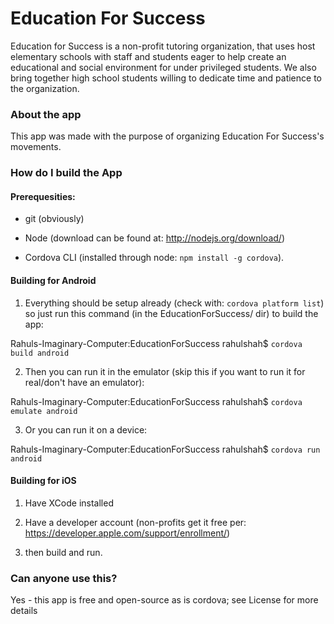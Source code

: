 # Education For Success

Education for Success is a non-profit tutoring organization, that uses host elementary schools with staff and students eager to help create an educational and social environment for under privileged students. We also bring together high school students willing to dedicate time and patience to the organization.

### About the app

This app was made with the purpose of organizing Education For Success's movements.

### How do I build the App

#### Prerequesities: 

* git (obviously)

* Node (download can be found at: http://nodejs.org/download/)

* Cordova CLI (installed through node: `npm install -g cordova`). 

#### Building for Android

1. Everything should be setup already (check with: `cordova platform list`) so just run this command (in the EducationForSuccess/ dir) to build the app:

Rahuls-Imaginary-Computer:EducationForSuccess rahulshah$ `cordova build android `

2. Then you can run it in the emulator (skip this if you want to run it for real/don't have an emulator):

Rahuls-Imaginary-Computer:EducationForSuccess rahulshah$ `cordova emulate android `

3. Or you can run it on a device:

Rahuls-Imaginary-Computer:EducationForSuccess rahulshah$ `cordova run android `


#### Building for iOS

1. Have XCode installed

2. Have a developer account (non-profits get it free per: https://developer.apple.com/support/enrollment/)


3. then build and run.


### Can anyone use this?

Yes - this app is free and open-source as is cordova; see License for more details

